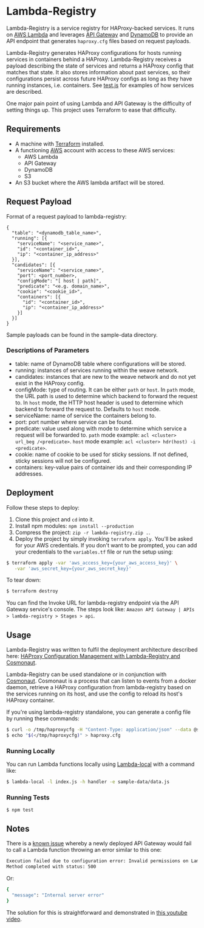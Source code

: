 # Lambda-Registry

Lambda-Registry is a service registry for HAProxy-backed services. It runs on [AWS Lambda](https://aws.amazon.com/lambda/) and leverages [API Gateway](https://aws.amazon.com/api-gateway/) and [DynamoDB](https://aws.amazon.com/dynamodb/) to provide an API endpoint that generates `haproxy.cfg` files based on request payloads.

Lambda-Registry generates HAProxy configurations for hosts running services in containers behind a HAProxy. Lambda-Registry receives a payload describing the state of services and returns a HAProxy config that matches that state. It also stores information about past services, so their configurations persist across future HAProxy configs as long as they have running instances, i.e. containers. See [test.js](https://github.com/shuaibiyy/lambda-registry/blob/master/test.js) for examples of how services are described.

One major pain point of using Lambda and API Gateway is the difficulty of setting things up. This project uses Terraform to ease that difficulty.

## Requirements

* A machine with [Terraform](https://www.terraform.io/) installed.
* A functioning [AWS](https://aws.amazon.com/) account with access to these AWS services:
  * AWS Lambda
  * API Gateway
  * DynamoDB
  * S3
* An S3 bucket where the AWS lambda artifact will be stored.

## Request Payload

Format of a request payload to lambda-registry:

    {
      "table": "<dynamodb_table_name>",
      "running": [{
        "serviceName": "<service_name>",
        "id": "<container_id>",
        "ip": "<container_ip_address>"
      }],
      "candidates": [{
        "serviceName": "<service_name>",
        "port": <port_number>,
        "configMode": "[ host | path]",
        "predicate": "<e.g. domain_name>",
        "cookie": "<cookie_id>",
        "containers": [{
          "id": "<container_id>",
          "ip": "<container_ip_address>"
        }]
      }]
    }
Sample payloads can be found in the sample-data directory.

### Descriptions of Parameters

- table: name of DynamoDB table where configurations will be stored.
- running: instances of services running within the weave network.
- candidates: instances that are new to the weave network and do not yet exist in the HAProxy config.
- configMode: type of routing. It can be either `path` or `host`.
           In `path` mode, the URL path is used to determine which backend to forward the request to.
           In `host` mode, the HTTP host header is used to determine which backend to forward the request to.
           Defaults to `host` mode.
- serviceName: name of service the containers belong to.
- port: port number where service can be found.
- predicate: value used along with mode to determine which service a request will be forwarded to.
                `path` mode example: `acl <cluster> url_beg /<predicate>`.
                `host` mode example: `acl <cluster> hdr(host) -i <predicate>`.
- cookie: name of cookie to be used for sticky sessions. If not defined, sticky sessions will not be configured.
- containers: key-value pairs of container ids and their corresponding IP addresses.

## Deployment

Follow these steps to deploy:

1. Clone this project and `cd` into it.
2. Install npm modules: `npm install --production`
3. Compress the project: `zip -r lambda-registry.zip .`.
4. Deploy the project by simply invoking `terraform apply`. You'll be asked for your AWS credentials. If you don't want to be prompted, you can add your credentials to the `variables.tf` file or run the setup using:
```bash
$ terraform apply -var 'aws_access_key={your_aws_access_key}' \
   -var 'aws_secret_key={your_aws_secret_key}'
```

To tear down:
```bash
$ terraform destroy
```

You can find the Invoke URL for lambda-registry endpoint via the API Gateway service's console. The steps look like: `Amazon API Gateway | APIs > lambda-registry > Stages > api`.

## Usage

Lambda-Registry was written to fulfil the deployment architecture described here: [HAProxy Configuration Management with Lambda-Registry and Cosmonaut](https://shuaib.me/haproxy-config-mgmt-lambda-registry-cosmonaut/).


Lambda-Registry can be used standalone or in conjunction with [Cosmonaut](https://github.com/shuaibiyy/cosmonaut). Cosmonaut is a process that can listen to events from a docker daemon, retrieve a HAProxy configuration from lambda-registry based on the services running on its host, and use the config to reload its host's HAProxy container.

If you're using lambda-registry standalone, you can generate a config file by running these commands:
```bash
$ curl -o /tmp/haproxycfg -H "Content-Type: application/json" --data @sample-data/data.json <invoke_url>/generate
$ echo "$(</tmp/haproxycfg)" > haproxy.cfg
```

### Running Locally

You can run Lambda functions locally using [Lambda-local](https://github.com/ashiina/lambda-local) with a command like:
```bash
$ lambda-local -l index.js -h handler -e sample-data/data.js
```

### Running Tests

```
$ npm test
```

## Notes

There is a [known issue](https://forums.aws.amazon.com/message.jspa?messageID=678324) whereby a newly deployed API Gateway would fail to call a Lambda function throwing an error similar to this one:
```bash
Execution failed due to configuration error: Invalid permissions on Lambda function
Method completed with status: 500
```
Or:
```bash
{
  "message": "Internal server error"
}
```
The solution for this is straightforward and demonstrated in [this youtube video](https://www.youtube.com/watch?v=H4LM_jw5zzs).
